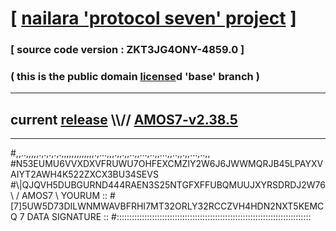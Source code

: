 
# [ [nailara 'protocol seven' project](http://nailara.network/) ]

### [ source code version : ZKT3JG4ONY-4859.0 ]

### ( this is the public domain [license](../license)d 'base' branch )
---
## current [release](https://github.com/nailara-technologies/protocol-7/releases) \\\\// [AMOS7-v2.38.5](https://github.com/nailara-technologies/protocol-7/releases/tag/AMOS7-v2.38.5)
---

#,,..,,,,,.,.,.,.,.,,,,,,,,,,,,,.,...,,,.,,.,,..,,...,..,,...,,..,,.,,...,..,,
#N53EUMU6VVXDXVFRUWU7OHFEXCMZIY2W6J6JWWMQRJB45LPAYXVAIYT2AWH4K522ZXCX3BU34SEVS
#\\\|QJQVH5DUBGURND444RAEN3S25NTGFXFFUBQMUUJXYRSDRDJ2W76 \ / AMOS7 \ YOURUM ::
#\[7]5UW5D73DILWNMWAVBFRHI7MT32ORLY32RCCZVH4HDN2NXT5KEMCQ 7  DATA SIGNATURE ::
#:::::::::::::::::::::::::::::::::::::::::::::::::::::::::::::::::::::::::::::
